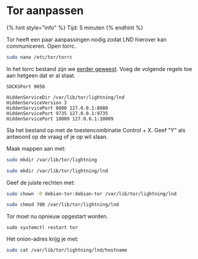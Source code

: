 # Tor aanpassen

{% hint style="info" %}
Tijd: 5 minuten
{% endhint %}

Tor heeft een paar aanpassingen nodig zodat LND hierover kan communiceren. Open torrc.

```bash
sudo nano /etc/tor/torrc
```

In het torrc bestand zijn we [eerder geweest](https://node.bitdeal.nl/raspberry-pi/tor). Voeg de volgende regels toe aan hetgeen dat er al staat.

```text
SOCKSPort 9050

HiddenServiceDir /var/lib/tor/lightning/lnd
HiddenServiceVersion 3
HiddenServicePort 8080 127.0.0.1:8080
HiddenServicePort 9735 127.0.0.1:9735
HiddenServicePort 10009 127.0.0.1:10009
```

Sla het bestand op met de toestencombinatie Control + X. Geef "Y" als antwoord op de vraag of je op wil slaan.

Maak mappen aan met:

```bash
sudo mkdir /var/lib/tor/lightning
```

```bash
sudo mkdir /var/lib/tor/lightning/lnd
```

Geef de juiste rechten met:

```bash
sudo chown -R debian-tor:debian-tor /var/lib/tor/lightning/lnd
```

```bash
sudo chmod 700 /var/lib/tor/lightning/lnd
```

Tor moet nu opnieuw opgestart worden.

```text
sudo systemctl restart tor
```

Het onion-adres krijg je met:

```bash
sudo cat /var/lib/tor/lightning/lnd/hostname
```

